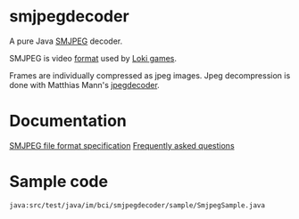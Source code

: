 # smjpegdecoder

A pure Java [SMJPEG](http://wiki.multimedia.cx/index.php?title=SMJPEG) decoder.

SMJPEG is video [format](doc/SMJPEG.md) used by [Loki games](http://www.lokigames.com/development/smjpeg.php3).

Frames are individually compressed as jpeg images. Jpeg decompression is done with Matthias Mann's [jpegdecoder](http://hg.l33tlabs.org/JpegDecoder/).

# Documentation

[SMJPEG file format specification](docs/SMJPEG.md)
[Frequently asked questions](docs/FAQ.md)

# Sample code

```java:src/test/java/im/bci/smjpegdecoder/sample/SmjpegSample.java```